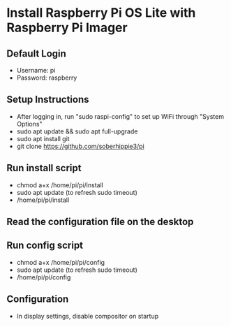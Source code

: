 # Install Raspberry Pi OS Lite with Raspberry Pi Imager

## Default Login
- Username: pi
- Password: raspberry

## Setup Instructions
- After logging in, run "sudo raspi-config" to set up WiFi through "System Options"
- sudo apt update && sudo apt full-upgrade
- sudo apt install git
- git clone https://github.com/soberhippie3/pi

## Run install script  
- chmod a+x /home/pi/pi/install
- sudo apt update (to refresh sudo timeout)
- /home/pi/pi/install

## Read the configuration file on the desktop

## Run config script
- chmod a+x /home/pi/pi/config
- sudo apt update (to refresh sudo timeout)
- /home/pi/pi/config

## Configuration
- In display settings, disable compositor on startup
